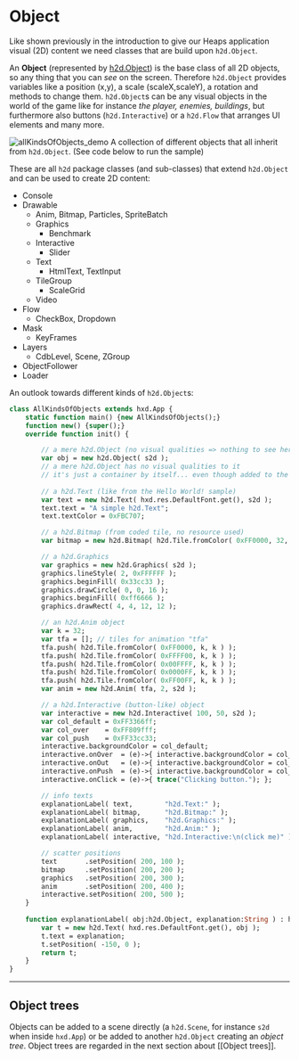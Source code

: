 # Object
Like shown previously in the introduction to give our Heaps application visual (2D) content we need classes that are build upon `h2d.Object`.

An **Object** (represented by [h2d.Object](https://heaps.io/api/h2d/Object.html)) is the base class of all 2D objects, so any thing that you can *see* on the screen. Therefore `h2d.Object` provides variables like a position (x,y), a scale (scaleX,scaleY), a rotation and methods to change them.
`h2d.Object`s can be any visual objects in the world of the game like for instance *the player, enemies, buildings*, but furthermore also buttons (`h2d.Interactive`) or a `h2d.Flow` that arranges UI elements and many more.

![allKindsOfObjects_demo](https://user-images.githubusercontent.com/88530062/174468670-4ea6ddd8-39b7-4491-8a70-fbb49f240594.png)
A collection of different objects that all inherit from `h2d.Object`. (See code below to run the sample)

These are all `h2d` package classes (and sub-classes) that extend `h2d.Object` and can be used to create 2D content:
- Console
- Drawable
  - Anim, Bitmap, Particles, SpriteBatch
  - Graphics
    - Benchmark
  - Interactive
    - Slider
  - Text
    - HtmlText, TextInput
  - TileGroup
    - ScaleGrid
  - Video
- Flow
  - CheckBox, Dropdown
- Mask
  - KeyFrames
- Layers
  - CdbLevel, Scene, ZGroup
- ObjectFollower
- Loader

An outlook towards different kinds of `h2d.Object`s:
```haxe
class AllKindsOfObjects extends hxd.App {
    static function main() {new AllKindsOfObjects();}
    function new() {super();}
    override function init() {

        // a mere h2d.Object (no visual qualities => nothing to see here)
        var obj = new h2d.Object( s2d );
        // a mere h2d.Object has no visual qualities to it
        // it's just a container by itself... even though added to the scene there's nothing to see...
        
        // a h2d.Text (like from the Hello World! sample)
        var text = new h2d.Text( hxd.res.DefaultFont.get(), s2d );
        text.text = "A simple h2d.Text";
        text.textColor = 0xFBC707;

        // a h2d.Bitmap (from coded tile, no resource used)
        var bitmap = new h2d.Bitmap( h2d.Tile.fromColor( 0xFF0000, 32, 32 ), s2d );

        // a h2d.Graphics
        var graphics = new h2d.Graphics( s2d );
        graphics.lineStyle( 2, 0xFFFFFF );
        graphics.beginFill( 0x33cc33 );
        graphics.drawCircle( 0, 0, 16 );
        graphics.beginFill( 0xff6666 );
        graphics.drawRect( 4, 4, 12, 12 );

        // an h2d.Anim object
        var k = 32;
        var tfa = []; // tiles for animation "tfa"
        tfa.push( h2d.Tile.fromColor( 0xFF0000, k, k ) );
        tfa.push( h2d.Tile.fromColor( 0xFFFF00, k, k ) );
        tfa.push( h2d.Tile.fromColor( 0x00FFFF, k, k ) );
        tfa.push( h2d.Tile.fromColor( 0x0000FF, k, k ) );
        tfa.push( h2d.Tile.fromColor( 0xFF00FF, k, k ) );
        var anim = new h2d.Anim( tfa, 2, s2d );

        // a h2d.Interactive (button-like) object
        var interactive = new h2d.Interactive( 100, 50, s2d );
        var col_default = 0xFF3366ff;
        var col_over    = 0xFF809fff;
        var col_push    = 0xFF33cc33;
        interactive.backgroundColor = col_default;
        interactive.onOver  = (e)->{ interactive.backgroundColor = col_over; };
        interactive.onOut   = (e)->{ interactive.backgroundColor = col_default; };
        interactive.onPush  = (e)->{ interactive.backgroundColor = col_push; };
        interactive.onClick = (e)->{ trace("Clicking button."); };

        // info texts
        explanationLabel( text,        "h2d.Text:" );
        explanationLabel( bitmap,      "h2d.Bitmap:" );
        explanationLabel( graphics,    "h2d.Graphics:" );
        explanationLabel( anim,        "h2d.Anim:" );
        explanationLabel( interactive, "h2d.Interactive:\n(click me)" );

        // scatter positions
        text       .setPosition( 200, 100 );
        bitmap     .setPosition( 200, 200 );
        graphics   .setPosition( 200, 300 );
        anim       .setPosition( 200, 400 );
        interactive.setPosition( 200, 500 );
    }
    
    function explanationLabel( obj:h2d.Object, explanation:String ) : h2d.Text {
        var t = new h2d.Text( hxd.res.DefaultFont.get(), obj );
        t.text = explanation;
        t.setPosition( -150, 0 );
        return t;
    }
}
```

---
## Object trees
Objects can be added to a scene directly (a `h2d.Scene`, for instance `s2d` when inside `hxd.App`) or be added to another `h2d.Object` creating an *object tree*. Object trees are regarded in the next section about [[Object trees]].
